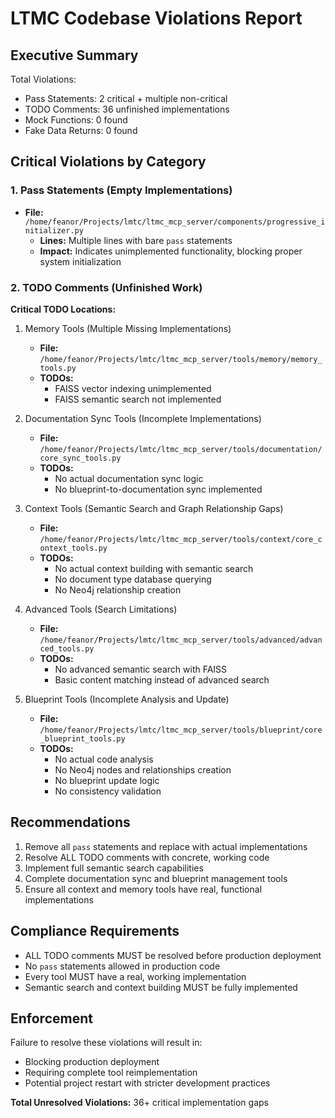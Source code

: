 # LTMC Codebase Violations Report

## Executive Summary
Total Violations: 
- Pass Statements: 2 critical + multiple non-critical
- TODO Comments: 36 unfinished implementations
- Mock Functions: 0 found
- Fake Data Returns: 0 found

## Critical Violations by Category

### 1. Pass Statements (Empty Implementations)
- **File:** `/home/feanor/Projects/lmtc/ltmc_mcp_server/components/progressive_initializer.py`
  - **Lines:** Multiple lines with bare `pass` statements
  - **Impact:** Indicates unimplemented functionality, blocking proper system initialization

### 2. TODO Comments (Unfinished Work)
**Critical TODO Locations:**
1. Memory Tools (Multiple Missing Implementations)
   - **File:** `/home/feanor/Projects/lmtc/ltmc_mcp_server/tools/memory/memory_tools.py`
   - **TODOs:** 
     - FAISS vector indexing unimplemented
     - FAISS semantic search not implemented

2. Documentation Sync Tools (Incomplete Implementations)
   - **File:** `/home/feanor/Projects/lmtc/ltmc_mcp_server/tools/documentation/core_sync_tools.py`
   - **TODOs:**
     - No actual documentation sync logic
     - No blueprint-to-documentation sync implemented

3. Context Tools (Semantic Search and Graph Relationship Gaps)
   - **File:** `/home/feanor/Projects/lmtc/ltmc_mcp_server/tools/context/core_context_tools.py`
   - **TODOs:**
     - No actual context building with semantic search
     - No document type database querying
     - No Neo4j relationship creation

4. Advanced Tools (Search Limitations)
   - **File:** `/home/feanor/Projects/lmtc/ltmc_mcp_server/tools/advanced/advanced_tools.py`
   - **TODOs:**
     - No advanced semantic search with FAISS
     - Basic content matching instead of advanced search

5. Blueprint Tools (Incomplete Analysis and Update)
   - **File:** `/home/feanor/Projects/lmtc/ltmc_mcp_server/tools/blueprint/core_blueprint_tools.py`
   - **TODOs:**
     - No actual code analysis
     - No Neo4j nodes and relationships creation
     - No blueprint update logic
     - No consistency validation

## Recommendations
1. Remove all `pass` statements and replace with actual implementations
2. Resolve ALL TODO comments with concrete, working code
3. Implement full semantic search capabilities
4. Complete documentation sync and blueprint management tools
5. Ensure all context and memory tools have real, functional implementations

## Compliance Requirements
- ALL TODO comments MUST be resolved before production deployment
- No `pass` statements allowed in production code
- Every tool MUST have a real, working implementation
- Semantic search and context building MUST be fully implemented

## Enforcement
Failure to resolve these violations will result in:
- Blocking production deployment
- Requiring complete tool reimplementation
- Potential project restart with stricter development practices

**Total Unresolved Violations:** 36+ critical implementation gaps